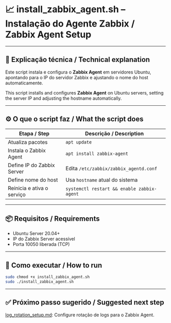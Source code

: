 # 📈 install_zabbix_agent.sh – Instalação do Agente Zabbix / Zabbix Agent Setup

---

## 📝 Explicação técnica / Technical explanation

Este script instala e configura o **Zabbix Agent** em servidores Ubuntu, apontando para o IP do servidor Zabbix e ajustando o nome do host automaticamente.

This script installs and configures **Zabbix Agent** on Ubuntu servers, setting the server IP and adjusting the hostname automatically.

---

## ⚙️ O que o script faz / What the script does

| Etapa / Step                                | Descrição / Description                                    |
|---------------------------------------------|-------------------------------------------------------------|
| Atualiza pacotes                            | `apt update`                                                |
| Instala o Zabbix Agent                      | `apt install zabbix-agent`                                  |
| Define IP do Zabbix Server                  | Edita `/etc/zabbix/zabbix_agentd.conf`                      |
| Define nome do host                         | Usa `hostname` atual do sistema                             |
| Reinicia e ativa o serviço                  | `systemctl restart && enable zabbix-agent`                  |

---

## 📦 Requisitos / Requirements

- Ubuntu Server 20.04+
- IP do Zabbix Server acessível
- Porta 10050 liberada (TCP)

---

## 🚀 Como executar / How to run

```bash
sudo chmod +x install_zabbix_agent.sh
sudo ./install_zabbix_agent.sh
```
---

## ✅ Próximo passo sugerido / Suggested next step

[log_rotation_setup.md](https://github.com/Emersoft76/network-monitoring-lab/blob/main/scripts/log_rotation_setup.md): Configure rotação de logs para o Zabbix Agent.
